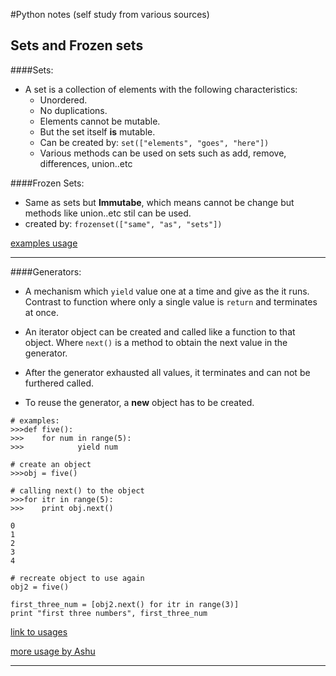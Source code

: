 #Python notes (self study from various sources)

## Sets and Frozen sets

####Sets:
* A set is a collection of elements with the following characteristics:
	* Unordered.
	* No duplications.
	* Elements cannot be mutable.
	* But the set itself **is** mutable.
	* Can be created by: `set(["elements", "goes", "here"])`
	* Various methods can be used on sets such as add, remove, differences, union..etc

####Frozen Sets:
* Same as sets but **Immutabe**, which means cannot be change but methods like union..etc stil can be used.
* created by: `frozenset(["same", "as", "sets"])`

[examples usage](http://www.codeskulptor.org/#user37_F54mjdc1kz_3.py)

***

####Generators:
* A mechanism which `yield` value one at a time and give as the it runs. Contrast to function where only a single value is `return` and terminates at once.
* An iterator object can be created and called like a function to that object. Where `next()` is a method to obtain the next value in the generator.


* After the generator exhausted all values, it terminates and can not be furthered called.
* To reuse the generator, a **new** object has to be created.

```
# examples:
>>>def five():
>>>    for num in range(5):
>>>            yield num

# create an object
>>>obj = five()

# calling next() to the object 
>>>for itr in range(5):
>>>    print obj.next()

0
1
2
3
4

# recreate object to use again
obj2 = five()

first_three_num = [obj2.next() for itr in range(3)]
print "first three numbers", first_three_num

```

[link to usages](http://www.codeskulptor.org/#user37_6HslelpZNN_3.py)

[more usage by Ashu](http://www.codeskulptor.org/#user37_Ds2edZ2yft_1.py)

***
